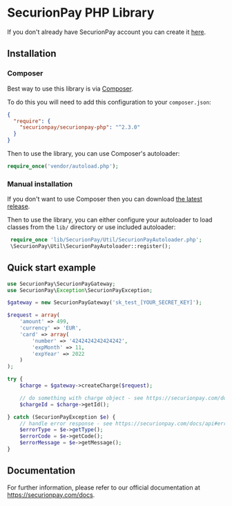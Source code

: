 # SecurionPay PHP Library

If you don't already have SecurionPay account you can create it [here](https://securionpay.com/signup). 

## Installation 

### Composer

Best way to use this library is via [Composer](http://getcomposer.org/).

To do this you will need to add this configuration to your `composer.json`:

```json
{
  "require": {
    "securionpay/securionpay-php": "^2.3.0"
  }
}
```

Then to use the library, you can use Composer's autoloader:

```php
require_once('vendor/autoload.php');
```

### Manual installation

If you don't want to use Composer then you can download [the latest release](https://github.com/securionpay/securionpay-php/releases).

Then to use the library, you can either configure your autoloader to load classes from the `lib/` directory or use included autoloader:

```php
 require_once 'lib/SecurionPay/Util/SecurionPayAutoloader.php';
 \SecurionPay\Util\SecurionPayAutoloader::register();
```

## Quick start example

```php
use SecurionPay\SecurionPayGateway;
use SecurionPay\Exception\SecurionPayException;

$gateway = new SecurionPayGateway('sk_test_[YOUR_SECRET_KEY]');

$request = array(
    'amount' => 499,
    'currency' => 'EUR',
    'card' => array(
        'number' => '4242424242424242',
        'expMonth' => 11,
        'expYear' => 2022
    )
);

try {
    $charge = $gateway->createCharge($request);

    // do something with charge object - see https://securionpay.com/docs/api#charge-object
    $chargeId = $charge->getId();

} catch (SecurionPayException $e) {
    // handle error response - see https://securionpay.com/docs/api#error-object
    $errorType = $e->getType();
    $errorCode = $e->getCode();
    $errorMessage = $e->getMessage();
}
```

## Documentation

For further information, please refer to our official documentation at https://securionpay.com/docs.
